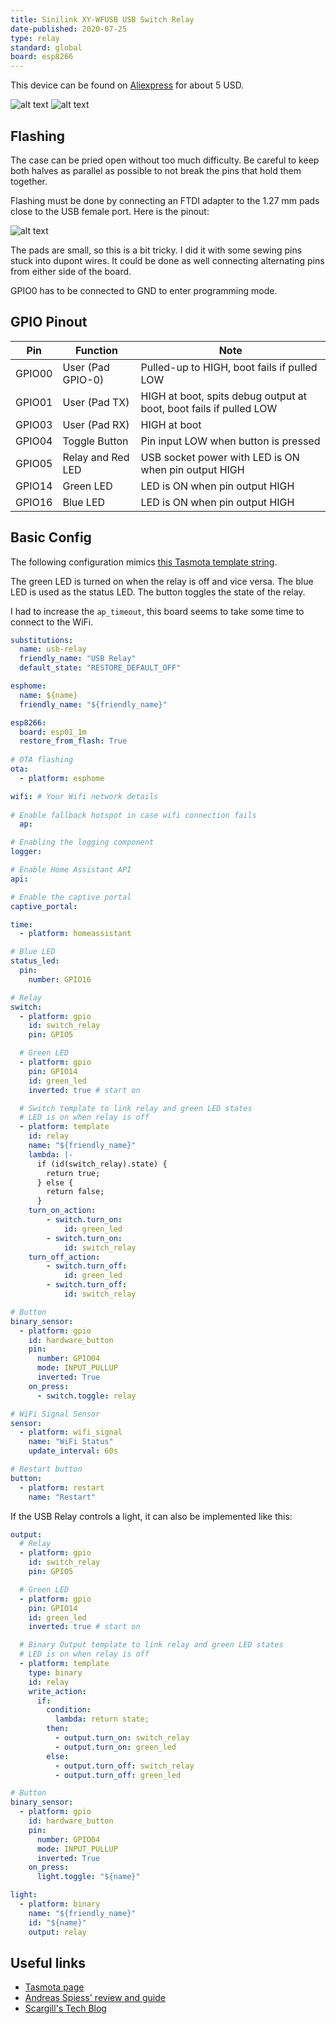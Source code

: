 ```yaml
---
title: Sinilink XY-WFUSB USB Switch Relay
date-published: 2020-07-25
type: relay
standard: global
board: esp8266
---
```


This device can be found on [Aliexpress](https://www.aliexpress.com/wholesale?SearchText=Sinilink+XY-WFUSB)
for about 5 USD.

![alt text](Sinilink.png "Product Image")
![alt text](Sinilink_bare.png "Bare PCB")

## Flashing

The case can be pried open without too much difficulty. Be careful to keep both
halves as parallel as possible to not break the pins that hold them together.

Flashing must be done by connecting an FTDI adapter to the 1.27 mm pads close to the
USB female port. Here is the pinout:

![alt text](wfusb_pinout.jpg "Pinout")

The pads are small, so this is a bit tricky. I did it with some sewing pins stuck
into dupont wires. It could be done as well connecting alternating pins from either
side of the board.

GPIO0 has to be connected to GND to enter programming mode.

## GPIO Pinout

| Pin    | Function             | Note                                                               |
| ------ | -------------------- | ------------------------------------------------------------------ |
| GPIO00 | User (Pad GPIO-0)    | Pulled-up to HIGH, boot fails if pulled LOW                        |
| GPIO01 | User (Pad TX)        | HIGH at boot, spits debug output at boot, boot fails if pulled LOW |
| GPIO03 | User (Pad RX)        | HIGH at boot                                                       |
| GPIO04 | Toggle Button        | Pin input LOW when button is pressed                               |
| GPIO05 | Relay and Red LED    | USB socket power with LED is ON when pin output HIGH               |
| GPIO14 | Green LED            | LED is ON when pin output HIGH                                     |
| GPIO16 | Blue LED             | LED is ON when pin output HIGH                                     |

## Basic Config

The following configuration mimics [this Tasmota template string](https://templates.blakadder.com/sinilink_XY-WFUSB.html).

The green LED is turned on when the relay is off and vice versa. The blue LED
is used as the status LED. The button toggles the state of the relay.

I had to increase the `ap_timeout`, this board seems to take some time to connect to the WiFi.

```yaml
substitutions:
  name: usb-relay
  friendly_name: "USB Relay"
  default_state: "RESTORE_DEFAULT_OFF"

esphome:
  name: ${name}
  friendly_name: "${friendly_name}"

esp8266:
  board: esp01_1m
  restore_from_flash: True
    
# OTA flashing
ota:
  - platform: esphome

wifi: # Your Wifi network details
  
# Enable fallback hotspot in case wifi connection fails  
  ap:

# Enabling the logging component
logger:

# Enable Home Assistant API
api:

# Enable the captive portal
captive_portal:

time:
  - platform: homeassistant

# Blue LED
status_led:
  pin:
    number: GPIO16

# Relay
switch:
  - platform: gpio
    id: switch_relay
    pin: GPIO5

  # Green LED
  - platform: gpio
    pin: GPIO14
    id: green_led
    inverted: true # start on

  # Switch template to link relay and green LED states
  # LED is on when relay is off
  - platform: template
    id: relay
    name: "${friendly_name}"
    lambda: |-
      if (id(switch_relay).state) {
        return true;
      } else {
        return false;
      }
    turn_on_action:
        - switch.turn_on:
            id: green_led
        - switch.turn_on:
            id: switch_relay
    turn_off_action:
        - switch.turn_off:
            id: green_led
        - switch.turn_off:
            id: switch_relay

# Button
binary_sensor:
  - platform: gpio
    id: hardware_button
    pin:
      number: GPIO04
      mode: INPUT_PULLUP
      inverted: True
    on_press:
      - switch.toggle: relay

# WiFi Signal Sensor
sensor:
  - platform: wifi_signal
    name: "WiFi Status"
    update_interval: 60s

# Restart button
button:
  - platform: restart
    name: "Restart"
```

If the USB Relay controls a light, it can also be implemented like this:

```yaml
output:
  # Relay
  - platform: gpio
    id: switch_relay
    pin: GPIO5

  # Green LED
  - platform: gpio
    pin: GPIO14
    id: green_led
    inverted: true # start on

  # Binary Output template to link relay and green LED states
  # LED is on when relay is off
  - platform: template
    type: binary
    id: relay
    write_action:
      if:
        condition:
          lambda: return state;
        then:
          - output.turn_on: switch_relay
          - output.turn_on: green_led
        else:
          - output.turn_off: switch_relay
          - output.turn_off: green_led

# Button
binary_sensor:
  - platform: gpio
    id: hardware_button
    pin:
      number: GPIO04
      mode: INPUT_PULLUP
      inverted: True
    on_press:
      light.toggle: "${name}"

light:
  - platform: binary
    name: "${friendly_name}"
    id: "${name}"
    output: relay
```

## Useful links

* [Tasmota page](https://templates.blakadder.com/sinilink_XY-WFUSB.html)
* [Andreas Spiess' review and guide](https://www.youtube.com/watch?v=lrHhn2AVzSA)
* [Scargill's Tech Blog](https://tech.scargill.net/aliexpress-sinilink-wifi-usb-controller/)
